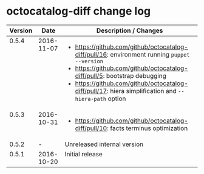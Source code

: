 # octocatalog-diff change log

<table><thead>
<tr>
<th>Version</th>
<th>Date</th>
<th>Description / Changes</th>
</tr>
</thead><tbody>
<tr valign=top>
<td>0.5.4</td>
<td>2016-11-07</td>
<td>
<ul>
<li><a href="https://github.com/github/octocatalog-diff/pull/16">https://github.com/github/octocatalog-diff/pull/16</a>: environment running <code>puppet --version</code></li>
<li><a href="https://github.com/github/octocatalog-diff/pull/5">https://github.com/github/octocatalog-diff/pull/5</a>: bootstrap debugging</li>
<li><a href="https://github.com/github/octocatalog-diff/pull/17">https://github.com/github/octocatalog-diff/pull/17</a>: hiera simplification and <code>--hiera-path</code> option</li>
</ul>
</td>
</tr>
<tr valign=top>
<td>0.5.3</td>
<td>2016-10-31</td>
<td>
<ul>
<li><a href="https://github.com/github/octocatalog-diff/pull/10">https://github.com/github/octocatalog-diff/pull/10</a>: facts terminus optimization</li>
</ul>
</td>
</tr>
<tr valign=top>
<td>0.5.2</td>
<td>-</td>
<td>Unreleased internal version</td>
</tr>
<tr valign=top>
<td>0.5.1</td>
<td>2016-10-20</td>
<td>Initial release</td>
</tr>
</tbody></table>
